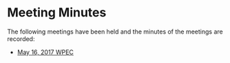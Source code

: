 # Meeting Minutes
The following meetings have been held and the minutes of the meetings are recorded:

- [May 16, 2017 WPEC](May2017/README.md)
